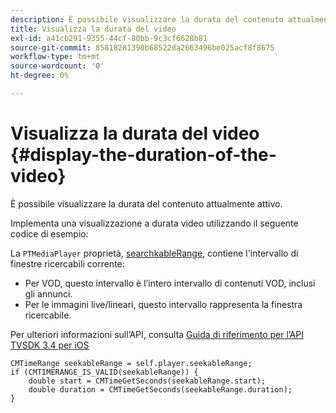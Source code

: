 ```yaml
---
description: È possibile visualizzare la durata del contenuto attualmente attivo.
title: Visualizza la durata del video
exl-id: a41cb291-9355-44cf-80bb-9c3cf6628b81
source-git-commit: 85818281390b68522da2663496be025acf8f8675
workflow-type: tm+mt
source-wordcount: '0'
ht-degree: 0%

---
```


# Visualizza la durata del video {#display-the-duration-of-the-video}

È possibile visualizzare la durata del contenuto attualmente attivo.

Implementa una visualizzazione a durata video utilizzando il seguente codice di esempio:

La `PTMediaPlayer` proprietà, [searchkableRange](https://help.adobe.com/en_US/primetime/api/psdk/appledoc/Classes/PTMediaPlayer.html#//api/name/seekableRange), contiene l&#39;intervallo di finestre ricercabili corrente:

* Per VOD, questo intervallo è l’intero intervallo di contenuti VOD, inclusi gli annunci.
* Per le immagini live/lineari, questo intervallo rappresenta la finestra ricercabile.

Per ulteriori informazioni sull’API, consulta [Guida di riferimento per l’API TVSDK 3.4 per iOS](https://help.adobe.com/en_US/primetime/api/psdk/appledoc_v3/index.html)

<!--<a id="example_A153BE3AC03F43C6BF3A156316A08CD3"></a>-->

```
CMTimeRange seekableRange = self.player.seekableRange;  
if (CMTIMERANGE_IS_VALID(seekableRange)) { 
    double start = CMTimeGetSeconds(seekableRange.start);  
    double duration = CMTimeGetSeconds(seekableRange.duration); 
}
```
